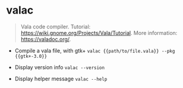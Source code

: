 # valac
> Vala code compiler.
> Tutorial: <https://wiki.gnome.org/Projects/Vala/Tutorial>.
> More information: <https://valadoc.org/>.

- Compile a vala file, with gtk+
`valac {{path/to/file.vala}} --pkg {{gtk+-3.0}}`

- Display version info
`valac --version`

- Display helper message
`valac --help`
